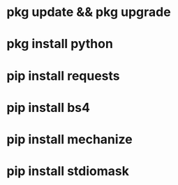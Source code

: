 # pkg update && pkg upgrade
# pkg install python
# pip install requests
# pip install bs4
# pip install mechanize
# pip install stdiomask
